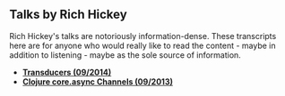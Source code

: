 Talks by Rich Hickey
--------------------

Rich Hickey's talks are notoriously information-dense. These transcripts here are for anyone who would really like to read the content - maybe in addition to listening - maybe as the sole source of information.

* **[Transducers (09/2014)](./Transducers.md)**
* **[Clojure core.async Channels (09/2013)](./CoreAsync.md)**